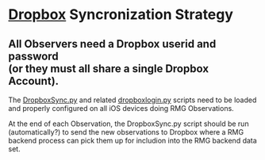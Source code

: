# [Dropbox] Syncronization Strategy

## All Observers need a Dropbox userid and password<br />(or they must all share a single Dropbox Account).

The [DropboxSync.py] and related [dropboxlogin.py] scripts need to be loaded and properly configured on all iOS devices doing RMG Observations.

At the end of each Observation, the DropboxSync.py script should be run (automatically?) to send the new observations to Dropbox where a RMG backend process can pick them up for includion into the RMG backend data set.


[Dropbox]:         http://www.dropbox.com
[DropboxSync.py]:  http://omz-forums.appspot.com/pythonista/post/5780410457915392
[dropboxlogin.py]: https://gist.github.com/omz/4034526
